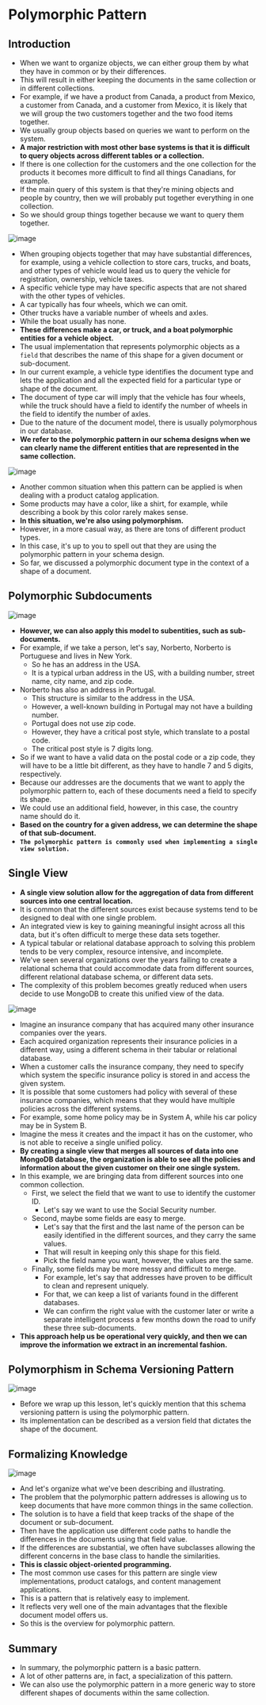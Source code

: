 # Polymorphic Pattern

## Introduction

- When we want to organize objects, we can either group them by what they have in common or by their differences.
- This will result in either keeping the documents in the same collection or in different collections.
- For example, if we have a product from Canada, a product from Mexico, a customer from Canada, and a customer from Mexico, it is likely that we will group the two customers together and the two food items together.
- We usually group objects based on queries we want to perform on the system.
- **A major restriction with most other base systems is that it is difficult to query objects across different tables or a collection.**
- If there is one collection for the customers and the one collection for the products it becomes more difficult to find all things Canadians, for example.
- If the main query of this system is that they're mining objects and people by country, then we will probably put together everything in one collection.
- So we should group things together because we want to query them together.

![image](./images/vehicles.png)

- When grouping objects together that may have substantial differences, for example, using a vehicle collection to store cars, trucks, and boats, and other types of vehicle would lead us to query the vehicle for registration, ownership, vehicle taxes.
- A specific vehicle type may have specific aspects that are not shared with the other types of vehicles.
- A car typically has four wheels, which we can omit.
- Other trucks have a variable number of wheels and axles.
- While the boat usually has none.
- **These differences make a car, or truck, and a boat polymorphic entities for a vehicle object.**
- The usual implementation that represents polymorphic objects as a `field` that describes the name of this shape for a given document or sub-document.
- In our current example, a vehicle type identifies the document type and lets the application and all the expected field for a particular type or shape of the document.
- The document of type car will imply that the vehicle has four wheels, while the truck should have a field to identify the number of wheels in the field to identify the number of axles.
- Due to the nature of the document model, there is usually polymorphous in our database.
- **We refer to the polymorphic pattern in our schema designs when we can clearly name the different entities that are represented in the same collection.**

![image](./images/products.png)

- Another common situation when this pattern can be applied is when dealing with a product catalog application.
- Some products may have a color, like a shirt, for example, while describing a book by this color rarely makes sense.
- **In this situation, we're also using polymorphism.**
- However, in a more casual way, as there are tons of different product types.
- In this case, it's up to you to spell out that they are using the polymorphic pattern in your schema design.
- So far, we discussed a polymorphic document type in the context of a shape of a document.

## Polymorphic Subdocuments

![image](./images/polymorphic-subdocuments.png)

- **However, we can also apply this model to subentities, such as sub-documents.**
- For example, if we take a person, let's say, Norberto, Norberto is Portuguese and lives in New York.
  - So he has an address in the USA.
  - It is a typical urban address in the US, with a building number, street name, city name, and zip code.
- Norberto has also an address in Portugal.
  - This structure is similar to the address in the USA.
  - However, a well-known building in Portugal may not have a building number.
  - Portugal does not use zip code.
  - However, they have a critical post style, which translate to a postal code.
  - The critical post style is 7 digits long.
- So if we want to have a valid data on the postal code or a zip code, they will have to be a little bit different, as they have to handle 7 and 5 digits, respectively.
- Because our addresses are the documents that we want to apply the polymorphic pattern to, each of these documents need a field to specify its shape.
- We could use an additional field, however, in this case, the country name should do it.
- **Based on the country for a given address, we can determine the shape of that sub-document.**
- **`The polymorphic pattern is commonly used when implementing a single view solution.`**

## Single View

- **A single view solution allow for the aggregation of data from different sources into one central location.**
- It is common that the different sources exist because systems tend to be designed to deal with one single problem.
- An integrated view is key to gaining meaningful insight across all this data, but it's often difficult to merge these data sets together.
- A typical tabular or relational database approach to solving this problem tends to be very complex, resource intensive, and incomplete.
- We've seen several organizations over the years failing to create a relational schema that could accommodate data from different sources, different relational database schema, or different data sets.
- The complexity of this problem becomes greatly reduced when users decide to use MongoDB to create this unified view of the data.

![image](./images/single-view-example.png)

- Imagine an insurance company that has acquired many other insurance companies over the years.
- Each acquired organization represents their insurance policies in a different way, using a different schema in their tabular or relational database.
- When a customer calls the insurance company, they need to specify which system the specific insurance policy is stored in and access the given system.
- It is possible that some customers had policy with several of these insurance companies, which means that they would have multiple policies across the different systems.
- For example, some home policy may be in System A, while his car policy may be in System B.
- Imagine the mess it creates and the impact it has on the customer, who is not able to receive a single unified policy.
- **By creating a single view that merges all sources of data into one MongoDB database, the organization is able to see all the policies and information about the given customer on their one single system.**
- In this example, we are bringing data from different sources into one common collection.
  - First, we select the field that we want to use to identify the customer ID.
    - Let's say we want to use the Social Security number.
  - Second, maybe some fields are easy to merge.
    - Let's say that the first and the last name of the person can be easily identified in the different sources, and they carry the same values.
    - That will result in keeping only this shape for this field.
    - Pick the field name you want, however, the values are the same.
  - Finally, some fields may be more messy and difficult to merge.
    - For example, let's say that addresses have proven to be difficult to clean and represent uniquely.
    - For that, we can keep a list of variants found in the different databases.
    - We can confirm the right value with the customer later or write a separate intelligent process a few months down the road to unify these three sub-documents.
- **This approach help us be operational very quickly, and then we can improve the information we extract in an incremental fashion.**

## Polymorphism in Schema Versioning Pattern

![image](./images/polymorphism-in-schema-versioning-pattern.png)

- Before we wrap up this lesson, let's quickly mention that this schema versioning pattern is using the polymorphic pattern.
- Its implementation can be described as a version field that dictates the shape of the document.

## Formalizing Knowledge

![image](./images/formalize.png)

- And let's organize what we've been describing and illustrating.
- The problem that the polymorphic pattern addresses is allowing us to keep documents that have more common things in the same collection.
- The solution is to have a field that keep tracks of the shape of the document or sub-document.
- Then have the application use different code paths to handle the differences in the documents using that field value.
- If the differences are substantial, we often have subclasses allowing the different concerns in the base class to handle the similarities.
- **This is classic object-oriented programming.**
- The most common use cases for this pattern are single view implementations, product catalogs, and content management applications.
- This is a pattern that is relatively easy to implement.
- It reflects very well one of the main advantages that the flexible document model offers us.
- So this is the overview for polymorphic pattern.

## Summary

- In summary, the polymorphic pattern is a basic pattern.
- A lot of other patterns are, in fact, a specialization of this pattern.
- We can also use the polymorphic pattern in a more generic way to store different shapes of documents within the same collection.

